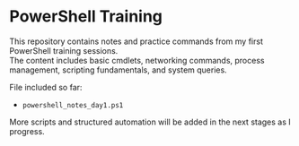 # PowerShell Training

This repository contains notes and practice commands from my first PowerShell training sessions.  
The content includes basic cmdlets, networking commands, process management, scripting fundamentals, and system queries.

File included so far:
- `powershell_notes_day1.ps1`

More scripts and structured automation will be added in the next stages as I progress.
